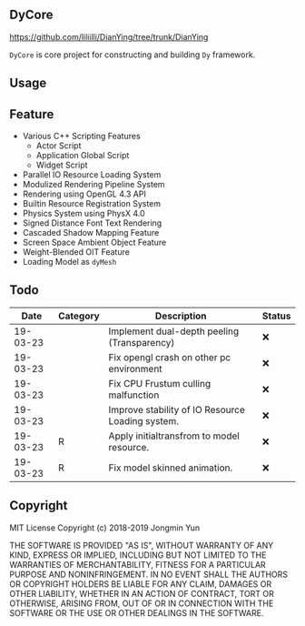 ## DyCore

https://github.com/liliilli/DianYing/tree/trunk/DianYing

`DyCore` is core project for constructing and building `Dy` framework.

## Usage



## Feature

* Various C++ Scripting Features
  * Actor Script
  * Application Global Script
  * Widget Script
* Parallel IO Resource Loading System
* Modulized Rendering Pipeline System
* Rendering using OpenGL 4.3 API
* Builtin Resource Registration System
* Physics System using PhysX 4.0
* Signed Distance Font Text Rendering
* Cascaded Shadow Mapping Feature
* Screen Space Ambient Object Feature
* Weight-Blended OIT Feature
* Loading Model as `dyMesh`

## Todo

| Date     | Category | Description                                      | Status |
| -------- | -------- | ------------------------------------------------ | ------ |
| 19-03-23 |          | Implement dual-depth peeling (Transparency)      | ❌      |
| 19-03-23 |          | Fix opengl crash on other pc environment         | ❌      |
| 19-03-23 |          | Fix CPU Frustum culling malfunction              | ❌      |
| 19-03-23 |          | Improve stability of IO Resource Loading system. | ❌      |
| 19-03-23 | R        | Apply initialtransfrom to model resource.        | ❌      |
| 19-03-23 | R        | Fix model skinned animation.        | ❌      |


## Copyright

 MIT License
 Copyright (c) 2018-2019 Jongmin Yun

 THE SOFTWARE IS PROVIDED "AS IS", WITHOUT WARRANTY OF ANY KIND, EXPRESS OR
 IMPLIED, INCLUDING BUT NOT LIMITED TO THE WARRANTIES OF MERCHANTABILITY,
 FITNESS FOR A PARTICULAR PURPOSE AND NONINFRINGEMENT. IN NO EVENT SHALL THE
 AUTHORS OR COPYRIGHT HOLDERS BE LIABLE FOR ANY CLAIM, DAMAGES OR OTHER
 LIABILITY, WHETHER IN AN ACTION OF CONTRACT, TORT OR OTHERWISE, ARISING FROM,
 OUT OF OR IN CONNECTION WITH THE SOFTWARE OR THE USE OR OTHER DEALINGS IN THE
 SOFTWARE.
